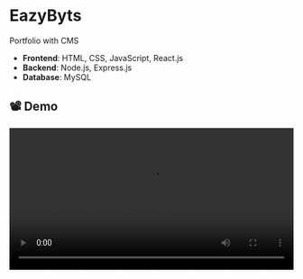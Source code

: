 # EazyByts

Portfolio with CMS

- **Frontend**: HTML, CSS, JavaScript, React.js  
- **Backend**: Node.js, Express.js  
- **Database**: MySQL

## 📽️ Demo
<video src="https://github.com/user-attachments/assets/e4f50393-76ff-460a-9f2f-c4444afc94fc" width="100%" controls autoplay loop></video>










